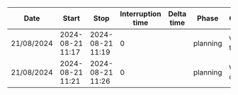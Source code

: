 
| Date | Start | Stop | Interruption time | Delta time | Phase | Comments |
| --------------- | --------------- | --------------- | --------------- | --------------- |  --------------- | --------------- |
| 21/08/2024 | 2024-08-21 11:17 | 2024-08-21 11:19 | 0 |  | planning | Writing this template |
| 21/08/2024 | 2024-08-21 11:21 | 2024-08-21 11:26 | 0 |  | planning | Writing defect log |

